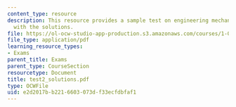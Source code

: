 ```yaml
---
content_type: resource
description: This resource provides a sample test on engineering mechanics II, along
  with the solutions.
file: https://ol-ocw-studio-app-production.s3.amazonaws.com/courses/1-060-engineering-mechanics-ii-spring-2006/e2d2017bb2216603073df33ecfdbfaf1_test2_solutions.pdf
file_type: application/pdf
learning_resource_types:
- Exams
parent_title: Exams
parent_type: CourseSection
resourcetype: Document
title: test2_solutions.pdf
type: OCWFile
uid: e2d2017b-b221-6603-073d-f33ecfdbfaf1
---
```

